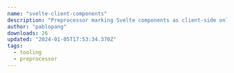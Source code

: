 ```yaml
---
name: "svelte-client-components"
description: "Preprocessor marking Svelte components as client-side only."
author: "pablopang"
downloads: 26
updated: "2024-01-05T17:53:34.370Z"
tags: 
  - tooling
  - preprocessor
---
```

